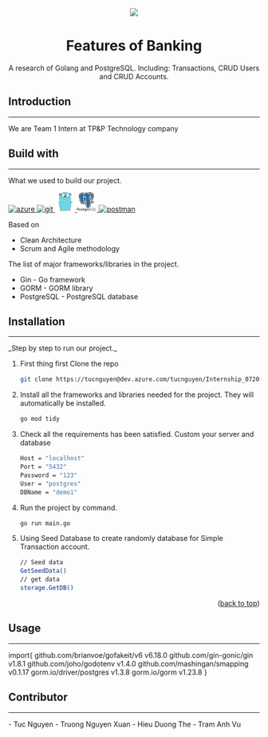 <!-- PROJECT LOGO -->

<div id="header" align="center">
  <img src="https://media3.giphy.com/media/k0ijJhqrUP4T2EvmJ1/giphy.gif?cid=790b7611e84211e835bf53fbbaf6faab8b0562325a2db0f2&rid=giphy.gif&ct=g" width="200"/>
</div>

<div align="center">
  <h1 align="center">Features of Banking</h1>
  
  <p align="center">
    A research of Golang and PostgreSQL. 
    Including: Transactions, CRUD Users and CRUD Accounts.
  </p>
   <a name="readme-top"></a>
   
</div>

## Introduction

<hr>
We are Team 1 Intern at TP&P Technology company

## Build with

<hr>
What we used to build our project.

<p align="left"><a href="https://azure.microsoft.com/en-in/" target="_blank" rel="noreferrer"> <img src="https://www.vectorlogo.zone/logos/microsoft_azure/microsoft_azure-icon.svg" alt="azure" width="40" height="40"/> </a> <a href="https://git-scm.com/" target="_blank" rel="noreferrer"> <img src="https://www.vectorlogo.zone/logos/git-scm/git-scm-icon.svg" alt="git" width="40" height="40"/> </a> <a href="https://golang.org" target="_blank" rel="noreferrer"> <img src="https://raw.githubusercontent.com/devicons/devicon/master/icons/go/go-original.svg" alt="go" width="40" height="40"/> </a> <a href="https://www.postgresql.org" target="_blank" rel="noreferrer"> <img src="https://raw.githubusercontent.com/devicons/devicon/master/icons/postgresql/postgresql-original-wordmark.svg" alt="postgresql" width="40" height="40"/> </a> <a href="https://postman.com" target="_blank" rel="noreferrer"> <img src="https://www.vectorlogo.zone/logos/getpostman/getpostman-icon.svg" alt="postman" width="40" height="40"/> </a>

Based on

- Clean Architecture
- Scrum and Agile methodology

The list of major frameworks/libraries in the project.

- Gin - Go framework
- GORM - GORM library
- PostgreSQL - PostgreSQL database

## Installation

<hr>
_Step by step to run our project._

1.  First thing first Clone the repo
    ```sh
    git clone https://tucnguyen@dev.azure.com/tucnguyen/Internship_072022/_git/Internship_072022
    ```
2.  Install all the frameworks and libraries needed for the project. They will automatically be installed.
    ```sh
    go mod tidy
    ```
3.  Check all the requirements has been satisfied. Custom your server and database

    ```sh
    Host = "localhost"
    Port = "5432"
    Password = "123"
    User = "postgres"
    DBName = "demo1"
    ```

4.  Run the project by command.

    ```sh
    go run main.go
    ```

5.  Using Seed Database to create randomly database for Simple Transaction account.

    ```sh
    // Seed data
    GetSeedData()
    // get data
    storage.GetDB()
    ```

    <p align="right">(<a href="#readme-top">back to top</a>)</p>

## Usage

<hr>
        import{
         github.com/brianvoe/gofakeit/v6 v6.18.0
         github.com/gin-gonic/gin v1.8.1
         github.com/joho/godotenv v1.4.0
         github.com/mashingan/smapping v0.1.17
         gorm.io/driver/postgres v1.3.8
         gorm.io/gorm v1.23.8
        }

## Contributor

<hr>
- Tuc Nguyen
- Truong Nguyen Xuan
- Hieu Duong The
- Tram Anh Vu
